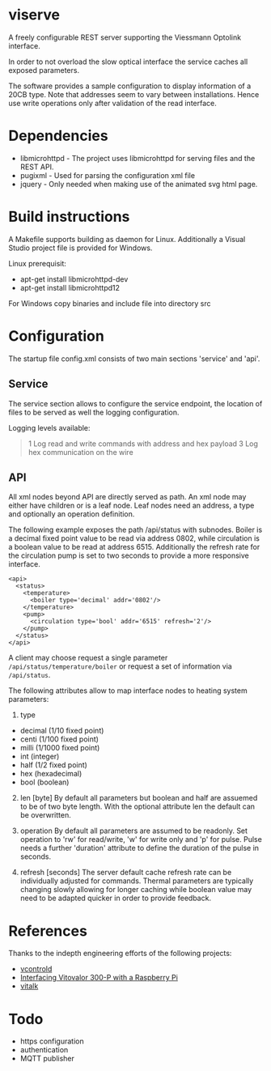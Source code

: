# viserve
A freely configurable REST server supporting the Viessmann Optolink interface. 

In order to not overload the slow optical interface the service caches all exposed parameters. 

The software provides a sample configuration to display information of a 20CB type. 
Note that addresses seem to vary between installations. Hence use write operations only after validation of the read interface.

# Dependencies
* libmicrohttpd - The project uses libmicrohttpd for serving files and the REST API.
* pugixml - Used for parsing the configuration xml file
* jquery - Only needed when making use of the animated svg html page.

# Build instructions
A Makefile supports building as daemon for Linux. Additionally a Visual Studio project file is provided for Windows.

Linux prerequisit:
* apt-get install libmicrohttpd-dev 
* apt-get install libmicrohttpd12

For Windows copy binaries and include file into directory src

# Configuration
The startup file config.xml consists of two main sections 'service' and 'api'.

## Service
The service section allows to configure the service endpoint, the location of files to be served as well the logging configuration.

Logging levels available:
 > 1 Log read and write commands with address and hex payload
 > 3 Log hex communication on the wire
 
 ## API
 
All xml nodes beyond API are directly served as path. An xml node may either have children or is a leaf node. Leaf nodes need an address, a type and optionally an operation definition.

The following example exposes the path /api/status with subnodes. Boiler is a decimal fixed point value to be read via address 0802, while circulation is a boolean value to be read at address 6515. Additionally the refresh rate for the circulation pump is set to two seconds to provide a more responsive interface.
```
<api>
  <status>
    <temperature>
      <boiler type='decimal' addr='0802'/>
    </temperature>
    <pump>
      <circulation type='bool' addr='6515' refresh='2'/>
    </pump>
  </status>
</api>
```
A client may choose request a single parameter ```/api/status/temperature/boiler``` or request a set of information via ```/api/status```.

The following attributes allow to map interface nodes to heating system parameters:

1. type
  * decimal (1/10 fixed point)
  * centi (1/100 fixed point)
  * milli (1/1000 fixed point)
  * int (integer)
  * half (1/2 fixed point)
  * hex (hexadecimal)
  * bool (boolean)

2. len [byte]
By default all parameters but boolean and half are assuemed to be of two byte length. With the optional attribute len the default can be overwritten.

3. operation
By default all parameters are assumed to be readonly. Set operation to 'rw' for read/write, 'w' for write only and 'p' for pulse.
Pulse needs a further 'duration' attribute to define the duration of the pulse in seconds.

4. refresh [seconds]
The server default cache refresh rate can be individually adjusted for commands. Thermal parameters are typically changing slowly allowing for longer caching while boolean value may need to be adapted quicker in order to provide feedback.

# References
Thanks to the indepth engineering efforts of the following projects:

* [vcontrold](https://github.com/openv/vcontrold)
* [Interfacing Vitovalor 300-P with a Raspberry Pi ](https://projects.webvoss.de/2017/11/05/interfacing-vitovalor-300-p-with-a-raspberry-pi/)
* [vitalk](https://github.com/klauweg/vitalk)

# Todo

* https configuration
* authentication
* MQTT publisher
